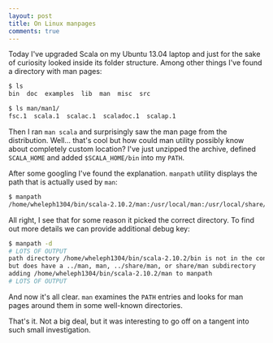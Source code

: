```yaml
---
layout: post
title: On Linux manpages
comments: true
---
```


Today I've upgraded Scala on my Ubuntu 13.04 laptop and just for the sake of curiosity looked inside its folder structure. Among other things I've found a directory with man pages:

```sh
$ ls
bin  doc  examples  lib  man  misc  src

$ ls man/man1/
fsc.1  scala.1  scalac.1  scaladoc.1  scalap.1
```

Then I ran `man scala` and surprisingly saw the man page from the distribution. Well... that's cool but how could man utility possibly know about completely custom location? I've just unzipped the archive, defined `SCALA_HOME` and added `$SCALA_HOME/bin` into my `PATH`.

After some googling I've found the explanation. `manpath` utility displays the path that is actually used by `man`:

```sh
$ manpath
/home/wheleph1304/bin/scala-2.10.2/man:/usr/local/man:/usr/local/share/man:/usr/share/man
```

All right, I see that for some reason it picked the correct directory. To find out more details we can provide additional debug key:

```sh
$ manpath -d
# LOTS OF OUTPUT
path directory /home/wheleph1304/bin/scala-2.10.2/bin is not in the config file
but does have a ../man, man, ../share/man, or share/man subdirectory
adding /home/wheleph1304/bin/scala-2.10.2/man to manpath
# LOTS OF OUTPUT
```

And now it's all clear. `man` examines the `PATH` entries and looks for man pages around them in some well-known directories.

That's it. Not a big deal, but it was interesting to go off on a tangent into such small investigation.
